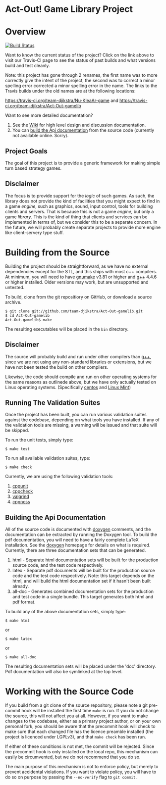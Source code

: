 Act-Out! Game Library Project
==============

# Overview #

[![Build Status](https://secure.travis-ci.org/team-djikstra/Act-Out-gamelib.png?branch=master)](https://travis-ci.org/team-djikstra/Act-Out-gamelib)

Want to know the current status of the project? Click on the link above to 
visit our Travis-CI page to see the status of past builds and what versions
build and test cleanly.

Note: this project has gone through 2 renames, the first name was to more correctly 
give the intent of the project, the second was to correct a minor spelling error 
corrected a minor spelling error in the name. The links to the Travis builds under 
the old names are at the following locations:

https://travis-ci.org/team-djikstra/Nu-KleaAr-game
and
https://travis-ci.org/team-djikstra/Act-Out-gamelib

Want to see more detailed documentation?

1. See the [Wiki][] for high level design and discussion documentation.
2. You can [build the Api documentation](#building-the-api-documentation) 
   from the source code (currently not available online. Sorry).

## Project Goals ##

The goal of this project is to provide a generic framework for making simple
turn based strategy games. 

## Disclaimer ##

The focus is to provide support for the _logic_ of such games. As such, the 
library does not provide the kind of facilities that you might expect to find
in a game _engine_, such as graphics, sound, input control, tools for building
clients and servers. That is because this is not a game _engine_, but only a 
game _library_. This is the kind of thing that clients and services can be
implemented in terms of, but we consider this to be a separate concern. In the
future, we will probably create separate projects to provide more engine like
client-servery type stuff.

# Building from the Source #

Building the project should be straightforward, as we have no external
dependencies except for the STL, and this ships with most c++ compilers.
At minimum, you will need to have [gnumake][] v3.81 or higher and [g++][] 4.4.6 
or higher installed. Older versions may work, but are unsupported and untested.

To build, clone from the git repositiory on GitHub, or download a source archive.

```console
$ git clone git://github.com/team-djikstra/Act-Out-gamelib.git
$ cd Act-Out-gamelib
Act-Out-gamelib$ make
```

The resulting executables will be placed in the `bin` directory.

## Disclaimer ##

The source will probably build and run under other compilers than [g++][], 
since we are not using any non-standard libraries or extensions, but we have
not been tested the build on other compilers.

Likewise, the code should compile and run on other operating systems for the 
same reasons as outlinede above, but we have only actually tested on Linux
operating systems. (Specifically [centos][] and [Linux Mint][mint])

## Running The Validation Suites ##

Once the project has been built, you can run various validation suites against
the codebase, depending on what tools you have installed. If any of the
validation tools are missing, a warning will be issued and that suite will be
skipped.

To run the unit tests, simply type:

```console
$ make test
```

To run all available validation suites, type:

```console
$ make check
```

Currently, we are using the following validation tools:

1. [cppunit][]
2. [cppcheck][]
3. [valgrind][]
4. [cppncss][]

## Building the Api Documentation ##

All of the source code is documented with [doxygen][] comments, and the
documentation can be extracted by running the Doxygen tool. To build the 
pdf documentation, you will need to have a fairly complete LaTeX installation.
See the [doxygen][] homepage for details on what is required. Currently, 
there are three documentation sets that can be generated.

1. html - Separate html documentation sets will be built for the production
   source code, and the test code respectively.
2. latex - Separate pdf documents will be built for the production source code
   and the test code respectively. Note: this target depends on the html, and 
   will build the html documentation set if it hasn't been built already.
3. all-doc - Generates combined documentation sets for the production and test
   code in a single bundle. This target generates both html and pdf format.

To build any of the above documentation sets, simply type:

```console
$ make html
```
or
```console
$ make latex
```
or
```console
$ make all-doc
```

The resulting documentation sets will be placed under the 'doc' directory. Pdf
documentation will also be symlinked at the top level.

# Working with the Source Code #

If you build from a git clone of the source repository, please note a git
pre-commit hook will be installed the first time `make` is run. If you do not
change the source, this will not affect you at all. However, if you want to
make changes to the codebase, either as a primary project author, or on your
own personal fork, you should be aware that the precommit hook will check to
make sure that each changed file has the licence preamble installed (the 
project is licenced under LGPLv3), and that `make check` has been run. 

If either of these conditions is not met, the commit will be rejected. Since
the precommit hook is only installed on the local repo, this mechanism can
easily be circumvented, but we do not recommend that you do so.

The main purpose of this mechanism is not to enforce policy, but merely to
prevent accidental violations. If you want to violate policy, you will have
to do so on purpose by passing the `--no-verify` flag to `git commit`.

[gnumake]: http://www.gnu.org/software/make/
[g++]: http://gcc.gnu.org/
[centos]: http://www.centos.org/
[mint]: http://linuxmint.com/
[cppunit]: http://sourceforge.net/apps/mediawiki/cppunit/
[cppcheck]: http://cppcheck.sourceforge.net/
[valgrind]: http://valgrind.org/
[cppncss]: http://cppncss.sourceforge.net/
[doxygen]: http://www.stack.nl/~dimitri/doxygen/
[wiki]: /team-djikstra/Act-Out-gamelib/wiki
